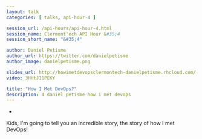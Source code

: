 ```yaml
---
layout: talk
categories: [ talks, api-hour-4 ]

session_url: /api-hours/api-hour-4.html
session_name: Clermont'ech API Hour &#35;4
session_short_name: "&#35;4"

author: Daniel Petisme
author_url: https://twitter.com/danielpetisme
author_image: danielpetisme.png

slides_url: http://howimetdevopsclermontech-danielpetisme.rhcloud.com/
video: 3HHtJI1PEKY

title: "How I Met DevOps?"
description: 4 daniel petisme how i met devops
---
```

-

Kids, I'm going to tell you an incredible story, the story of how I met DevOps!
